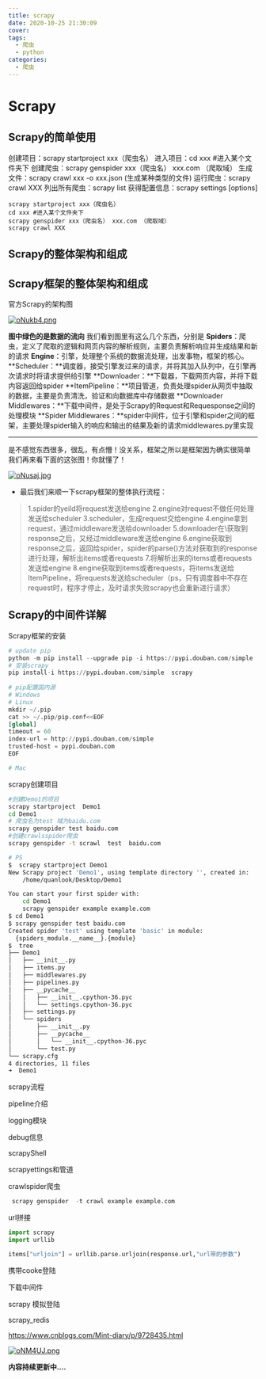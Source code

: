 ```yaml
---
title: scrapy
date: 2020-10-25 21:30:09
cover: 
tags: 
  - 爬虫
  - python
categories: 
  - 爬虫
---
```


# Scrapy

## Scrapy的简单使用

创建项目：scrapy startproject xxx（爬虫名）
进入项目：cd xxx #进入某个文件夹下
创建爬虫：scrapy genspider xxx（爬虫名） xxx.com （爬取域）
生成文件：scrapy crawl xxx -o xxx.json (生成某种类型的文件)
运行爬虫：scrapy crawl XXX
列出所有爬虫：scrapy list
获得配置信息：scrapy settings [options]

```
scrapy startproject xxx（爬虫名）
cd xxx #进入某个文件夹下
scrapy genspider xxx（爬虫名） xxx.com （爬取域）
scrapy crawl XXX
```

## Scrapy的整体架构和组成

## Scrapy框架的整体架构和组成

官方Scrapy的架构图

[![oNukb4.png](https://z3.ax1x.com/2021/12/02/oNukb4.png)](https://imgtu.com/i/oNukb4)

**图中绿色的是数据的流向**
 我们看到图里有这么几个东西，分别是
 **Spiders**：爬虫，定义了爬取的逻辑和网页内容的解析规则，主要负责解析响应并生成结果和新的请求
 **Engine**：引擎，处理整个系统的数据流处理，出发事物，框架的核心。
 **Scheduler：**调度器，接受引擎发过来的请求，并将其加入队列中，在引擎再次请求时将请求提供给引擎
 **Downloader：**下载器，下载网页内容，并将下载内容返回给spider
 **ItemPipeline：**项目管道，负责处理spider从网页中抽取的数据，主要是负责清洗，验证和向数据库中存储数据
 **Downloader Middlewares：**下载中间件，是处于Scrapy的Request和Requesponse之间的处理模块
 **Spider Middlewares：**spider中间件，位于引擎和spider之间的框架，主要处理spider输入的响应和输出的结果及新的请求middlewares.py里实现

---------------

是不感觉东西很多，很乱，有点懵！没关系，框架之所以是框架因为确实很简单
 我们再来看下面的这张图！你就懂了！

[![oNusaj.jpg](https://z3.ax1x.com/2021/12/02/oNusaj.jpg)](https://imgtu.com/i/oNusaj)

- 最后我们来顺一下scrapy框架的整体执行流程：

> 1.spider的yeild将request发送给engine
> 2.engine对request不做任何处理发送给scheduler
> 3.scheduler，生成request交给engine
> 4.engine拿到request，通过middleware发送给downloader
> 5.downloader在\获取到response之后，又经过middleware发送给engine
> 6.engine获取到response之后，返回给spider，spider的parse()方法对获取到的response进行处理，解析出items或者requests
> 7.将解析出来的items或者requests发送给engine
> 8.engine获取到items或者requests，将items发送给ItemPipeline，将requests发送给scheduler（ps，只有调度器中不存在request时，程序才停止，及时请求失败scrapy也会重新进行请求）

## Scrapy的中间件详解

Scrapy框架的安装

```python
# update pip
python -m pip install --upgrade pip -i https://pypi.douban.com/simple
# 安装scrapy
pip install-i https://pypi.douban.com/simple  scrapy
  
# pip配置国内源
# Windows
# Linux
mkdir ~/.pip
cat >> ~/.pip/pip.conf<<EOF 
[global]
timeout = 60
index-url = http://pypi.douban.com/simple
trusted-host = pypi.douban.com
EOF

# Mac
```

scrapy创建项目

```sh
#创建Demo1的项目
scrapy startproject  Demo1
cd Demo1
# 爬虫名为test 域为baidu.com
scrapy genspider test baidu.com
#创建crawlsspider爬虫
scrapy genspider -t scrawl  test  baidu.com

# PS
$  scrapy startproject Demo1 
New Scrapy project 'Demo1', using template directory '', created in:
    /home/quanlook/Desktop/Demo1

You can start your first spider with:
    cd Demo1
    scrapy genspider example example.com
$ cd Demo1 
$ scrapy genspider test baidu.com
Created spider 'test' using template 'basic' in module:
  {spiders_module.__name__}.{module}
$  tree 
├── Demo1
│   ├── __init__.py
│   ├── items.py
│   ├── middlewares.py
│   ├── pipelines.py
│   ├── __pycache__
│   │   ├── __init__.cpython-36.pyc
│   │   └── settings.cpython-36.pyc
│   ├── settings.py
│   └── spiders
│       ├── __init__.py
│       ├── __pycache__
│       │   └── __init__.cpython-36.pyc
│       └── test.py
└── scrapy.cfg
4 directories, 11 files
➜  Demo1
```

scrapy流程

pipeline介绍

logging模块

debug信息

scrapyShell

scrapyettings和管道

crawlspider爬虫

```python
 scrapy genspider  -t crawl example example.com
```

url拼接

```python
import scrapy
import urllib

items["urljoin"] = urllib.parse.urljoin(response.url,"url带的参数")

```

携带cooke登陆

下载中间件

scrapy 模拟登陆

scrapy_redis

<https://www.cnblogs.com/Mint-diary/p/9728435.html>

[![oNM4UJ.png](https://z3.ax1x.com/2021/12/02/oNM4UJ.png)](https://imgtu.com/i/oNM4UJ)

**内容持续更新中….**
